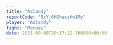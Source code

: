 ```yaml
---
title: "Aslandy"
reportCode: "8xYj6HGhaczKw1My"
player: "Aslandy"
fight: "Moroes"
date: 2021-09-08T20:17:22.766000+00:00
---
```

